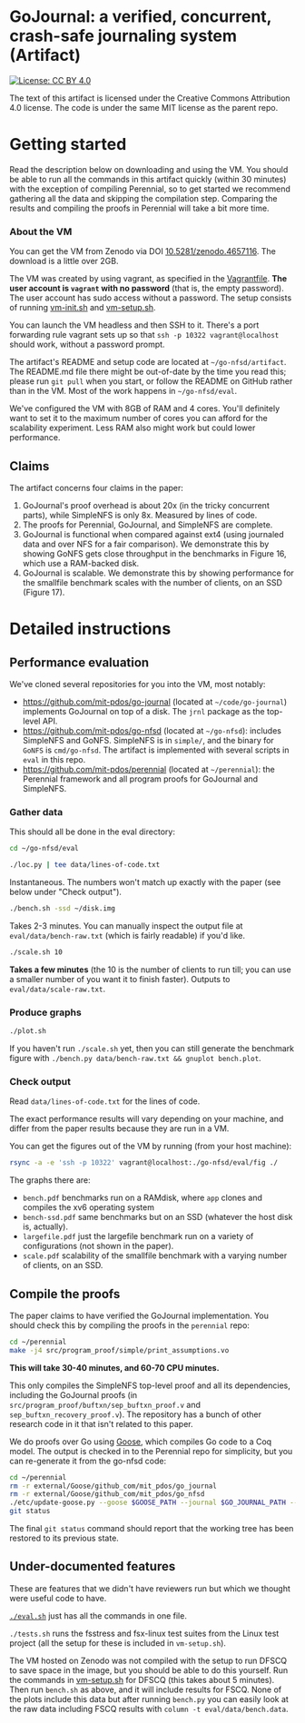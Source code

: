 # GoJournal: a verified, concurrent, crash-safe journaling system (Artifact)

[![License: CC BY
4.0](https://img.shields.io/badge/License-CC%20BY%204.0-lightgrey.svg)](https://creativecommons.org/licenses/by/4.0/)

The text of this artifact is licensed under the Creative Commons Attribution 4.0
license. The code is under the same MIT license as the parent repo.

# Getting started

Read the description below on downloading and using the VM. You should be able
to run all the commands in this artifact quickly (within 30 minutes) with the
exception of compiling Perennial, so to get started we recommend gathering all
the data and skipping the compilation step. Comparing the results and compiling
the proofs in Perennial will take a bit more time.

### About the VM

You can get the VM from Zenodo via DOI
[10.5281/zenodo.4657116](https://zenodo.org/record/4657115). The download is a
little over 2GB.

The VM was created by using vagrant, as specified in the
[Vagrantfile](Vagrantfile).
**The user account is `vagrant` with no password** (that is, the
empty password). The user account has sudo access without a password. The setup
consists of running [vm-init.sh](vm-init.sh) and [vm-setup.sh](vm-setup.sh).

You can launch the VM headless and then SSH to it. There's a port forwarding
rule vagrant sets up so that `ssh -p 10322 vagrant@localhost` should work,
without a password prompt.

The artifact's README and setup code are located at `~/go-nfsd/artifact`. The
README.md file there might be out-of-date by the time you read this; please run
`git pull` when you start, or follow the README on GitHub rather than in the VM.
Most of the work happens in `~/go-nfsd/eval`.

We've configured the VM with 8GB of RAM and 4 cores. You'll definitely want to
set it to the maximum number of cores you can afford for the scalability
experiment. Less RAM also might work but could lower performance.

## Claims

The artifact concerns four claims in the paper:

1. GoJournal's proof overhead is about 20x (in the tricky concurrent parts),
   while SimpleNFS is only 8x. Measured by lines of code.
2. The proofs for Perennial, GoJournal, and SimpleNFS are complete.
3. GoJournal is functional when compared against ext4 (using journaled data and
   over NFS for a fair comparison). We demonstrate this by showing GoNFS gets
   close throughput in the benchmarks in Figure 16, which use a RAM-backed disk.
4. GoJournal is scalable. We demonstrate this by showing performance for the
   smallfile benchmark scales with the number of clients, on an SSD (Figure 17).

# Detailed instructions

## Performance evaluation

We've cloned several repositories for you into the VM, most notably:

- https://github.com/mit-pdos/go-journal (located at `~/code/go-journal`)
  implements GoJournal on top of a disk. The `jrnl` package as the top-level
  API.
- https://github.com/mit-pdos/go-nfsd (located at `~/go-nfsd`): includes
  SimpleNFS and GoNFS. SimpleNFS is in `simple/`, and the binary for `GoNFS` is
  `cmd/go-nfsd`. The artifact is implemented with several scripts in `eval` in
  this repo.
- https://github.com/mit-pdos/perennial (located at `~/perennial`): the
  Perennial framework and all program proofs for GoJournal and SimpleNFS.

### Gather data

This should all be done in the eval directory:

```sh
cd ~/go-nfsd/eval
```

```sh
./loc.py | tee data/lines-of-code.txt
```

Instantaneous. The numbers won't match up exactly with the paper (see below
under "Check output").

```sh
./bench.sh -ssd ~/disk.img
```

Takes 2-3 minutes. You can manually inspect the output file at
`eval/data/bench-raw.txt` (which is fairly readable) if you'd like.

```sh
./scale.sh 10
```

**Takes a few minutes** (the 10 is the number of clients to run till; you can use a
smaller number of you want it to finish faster). Outputs to `eval/data/scale-raw.txt`.

### Produce graphs

```sh
./plot.sh
```

If you haven't run `./scale.sh` yet, then you can still generate the benchmark
figure with `./bench.py data/bench-raw.txt && gnuplot bench.plot`.

### Check output

Read `data/lines-of-code.txt` for the lines of code.

The exact performance results will vary depending on your machine, and differ
from the paper results because they are run in a VM.

You can get the figures out of the VM by running (from your host machine):

```sh
rsync -a -e 'ssh -p 10322' vagrant@localhost:./go-nfsd/eval/fig ./
```

The graphs there are:

- `bench.pdf` benchmarks run on a RAMdisk, where `app` clones and compiles the
  xv6 operating system
- `bench-ssd.pdf` same benchmarks but on an SSD (whatever the host disk is,
  actually).
- `largefile.pdf` just the largefile benchmark run on a variety of
  configurations (not shown in the paper).
- `scale.pdf` scalability of the smallfile benchmark with a varying number of
  clients, on an SSD.

## Compile the proofs

The paper claims to have verified the GoJournal implementation. You should check
this by compiling the proofs in the `perennial` repo:

```sh
cd ~/perennial
make -j4 src/program_proof/simple/print_assumptions.vo
```

**This will take 30-40 minutes, and 60-70 CPU minutes.**

This only compiles the SimpleNFS top-level proof and all its dependencies,
including the GoJournal proofs (in `src/program_proof/buftxn/sep_buftxn_proof.v`
and `sep_buftxn_recovery_proof.v`). The repository has a bunch of other research
code in it that isn't related to this paper.

We do proofs over Go using [Goose](https://github.com/tchajed/goose), which
compiles Go code to a Coq model. The output is checked in to the Perennial repo
for simplicity, but you can re-generate it from the go-nfsd code:

```sh
cd ~/perennial
rm -r external/Goose/github_com/mit_pdos/go_journal
rm -r external/Goose/github_com/mit_pdos/go_nfsd
./etc/update-goose.py --goose $GOOSE_PATH --journal $GO_JOURNAL_PATH --nfsd $GO_NFSD_PATH --skip-goose-examples --verbose
git status
```

The final `git status` command should report that the working tree has been
restored to its previous state.

## Under-documented features

These are features that we didn't have reviewers run but which we thought were
useful code to have.

[`./eval.sh`](eval.sh) just has all the commands in one file.

`./tests.sh` runs the fsstress and fsx-linux test suites from the Linux test
project (all the setup for these is included in `vm-setup.sh`).

The VM hosted on Zenodo was not compiled with the setup to run DFSCQ to save
space in the image, but you should be able to do this yourself. Run the commands
in [vm-setup.sh](vm-setup.sh) for DFSCQ (this takes about 5 minutes). Then run
`bench.sh` as above, and it will include results for FSCQ. None of the plots
include this data but after running `bench.py` you can easily look at the raw
data including FSCQ results with `column -t eval/data/bench.data`.
